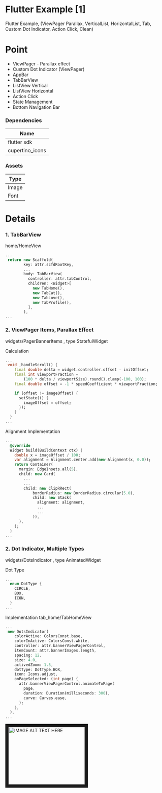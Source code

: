 # Flutter Example [1]
Flutter Example, (ViewPager Parallax, VerticalList, HorizontalList, Tab, Custom Dot Indicator, Action Click, Clean)
 
# Point
- ViewPager - Parallax effect
- Custom Dot Indicator (ViewPager)
- AppBar
- TabBarView
- ListView Vertical
- ListView Horizontal
- Action Click
- State Management
- Bottom Navigation Bar 

 
### Dependencies
| Name |
| ------ |
|flutter sdk |
|cupertino_icons| 

### Assets
| Type |
| ------ |
|Image|
|Font| 


# Details

### 1. TabBarView
home/HomeView 

```Dart
...
 return new Scaffold(
        key: attr.scfdRootKey,
        ...
        body: TabBarView(
          controller: attr.tabControl,
          children: <Widget>[
            new TabHome(),
            new TabCat(),
            new TabLove(),
            new TabProfile(),
          ],
        ),
...
```

### 2. ViewPager Items, Parallax Effect
widgets/PagerBannerItems , type StatefulWidget


Calculation
```Dart
...
 void _handleScroll() {
    final double delta = widget.controller.offset - initOffset;
    final int viewportFraction =
        (100 * delta / viewportSize).round().clamp(-100, 100);
    final double offset = -1 * speedCoefficient * viewportFraction;

    if (offset != imageOffset) {
      setState(() {
        imageOffset = offset;
      });
    }
  }
...
```

Alignment Implementation
```Dart
...
  @override
  Widget build(BuildContext ctx) {
    double x = imageOffset / 100;
    var alignment = Alignment.center.add(new Alignment(x, 0.0));
    return Container(
      margin: EdgeInsets.all(5),
      child: new Card(
        ...
        ...
        child: new ClipRRect(
            borderRadius: new BorderRadius.circular(5.0),
            child: new Stack(
              alignment: alignment,
              ...
              ... 
            )),
      ),
    );
  }
...
```



### 2. Dot Indicator, Multiple Types
widgets/DotsIndicator , type AnimatedWidget


Dot Type
```Dart
...
  enum DotType {
    CIRCLE,
    BOX,
    ICON,
  }
...
```


Implementation
tab_home/TabHomeView

```Dart
...
 new DotsIndicator(
    colorActive: ColorsConst.base,
    colorInActive: ColorsConst.white,
    controller: attr.bannerViewPagerControl,
    itemCount: attr.bannerImages.length,
    spacing: 12,
    size: 4.0,
    activedZoom: 1.5,
    dotType: DotType.BOX,
    icon: Icons.adjust,
    onPageSelected: (int page) {
      attr.bannerViewPagerControl.animateToPage(
        page,
        duration: Duration(milliseconds: 300),
        curve: Curves.ease,
      );
    },
  ),
...
```

<a href="https://www.youtube.com/embed/zBGmVRNHBCo" target="_blank"><img src="https://img.youtube.com/vi/zBGmVRNHBCo/0.jpg" 
alt="IMAGE ALT TEXT HERE" width="240" height="180" border="10" /></a>
 
